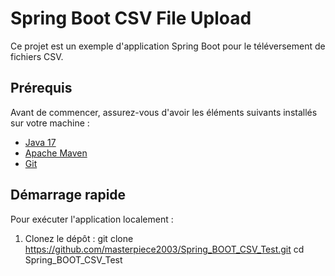 # Spring Boot CSV File Upload

Ce projet est un exemple d'application Spring Boot pour le téléversement de fichiers CSV.

## Prérequis

Avant de commencer, assurez-vous d'avoir les éléments suivants installés sur votre machine :

- [Java 17](https://www.oracle.com/java/technologies/javase/jdk17-archive-downloads.html)
- [Apache Maven](https://maven.apache.org/)
- [Git](https://git-scm.com/)

## Démarrage rapide

Pour exécuter l'application localement :

1. Clonez le dépôt :
   git clone https://github.com/masterpiece2003/Spring_BOOT_CSV_Test.git
   cd Spring_BOOT_CSV_Test
